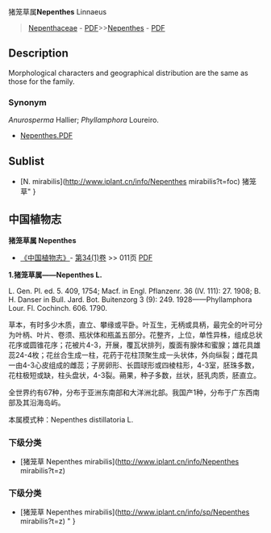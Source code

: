 猪笼草属**Nepenthes** Linnaeus

> [Nepenthaceae](http://www.iplant.cn/info/Nepenthaceae?t=foc) - [PDF](http://www.iplant.cn/foc/pdf/Nepenthaceae.pdf)>>[Nepenthes](http://www.iplant.cn/info/Nepenthes?t=foc) - [PDF](http://www.iplant.cn/foc/pdf/Nepenthes.pdf)

## Description

Morphological characters and geographical distribution are the same as those for the family.

### Synonym
*Anurosperma* Hallier; *Phyllamphora* Loureiro.


* [Nepenthes.PDF](http://www.iplant.cn/foc/pdf/Nepenthes.pdf)

## Sublist

* [N.  mirabilis](http://www.iplant.cn/info/Nepenthes mirabilis?t=foc) 猪笼草"
}
## 中国植物志



**猪笼草属 Nepenthes**

* [《中国植物志》](http://www.iplant.cn/frps)- [第34(1)卷](http://www.iplant.cn/frps/vol/34(1)) >> 011页 [PDF](http://www.iplant.cn/frps/pdf/34(1)/011y.pdf)


**1.猪笼草属——Nepenthes L.**

L. Gen. Pl. ed. 5. 409, 1754; Macf. in Engl. Pflanzenr. 36 (IV. 111): 27. 1908; B. H. Danser in Bull. Jard. Bot. Buitenzorg 3 (9): 249. 1928——Phyllamphora Lour. Fl. Cochinch. 606. 1790.

草本，有时多少木质，直立、攀缘或平卧。叶互生，无柄或具柄，最完全的叶可分为叶柄、叶片、卷须、瓶状体和瓶盖五部分。花整齐，上位，单性异株，组成总状花序或圆锥花序；花被片4-3，开展，覆瓦状排列，腹面有腺体和蜜腺；雄花具雄蕊24-4枚；花丝合生成一柱，花药于花柱顶聚生成一头状体，外向纵裂；雌花具一由4-3心皮组成的雌蕊；子房卵形、长圆球形或四棱柱形，4-3室，胚珠多数，花柱极短或缺，柱头盘状，4-3裂。蒴果，种子多数，丝状，胚乳肉质，胚直立。

全世界约有67种，分布于亚洲东南部和大洋洲北部。我国产1种，分布于广东西南部及其沿海岛屿。

本属模式种：Nepenthes distillatoria L.

### 下级分类
* [猪笼草  Nepenthes mirabilis](http://www.iplant.cn/info/Nepenthes mirabilis?t=z)

### 下级分类
* [猪笼草  Nepenthes mirabilis](http://www.iplant.cn/info/sp/Nepenthes mirabilis?t=z)
"
}